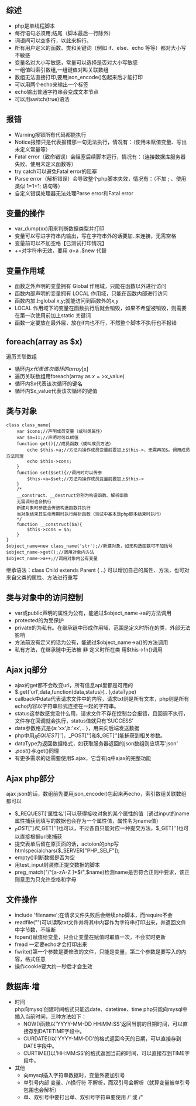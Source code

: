 
## 综述
- php是单线程脚本
- 每行语句必须用;结尾（脚本最后一行除外）
- 词语间可以空多行，以此来拆行。
- 所有用户定义的函数、类和关键词（例如 if、else、echo 等等）都对大小写不敏感
- 变量名对大小写敏感，常量可以选择是否对大小写敏感
- 一组值叫索引数组,一组键值对叫关联数组
- 数组无法直接打印,要用json_encode()包起来后才能打印
- 可以用两个echo来输出一个标签
- echo输出普通字符串会变成文本节点
- 可以用switch(true)语法


## 报错
- Warning报错所有代码都能执行
- Notice报错只是代表报错那一句无法执行，情况有：（使用未赋值变量、写出未定义常量等）
- Fatal error（致命错误）会阻塞后续脚本运行，情况有：（连接数据库服务器失败、使用未定义函数等）
- try catch可以避免Fatal error的阻塞
- Parse error（解析错误）会导致整个php脚本失效，情况有：（不加 ; 、使用类似 1=1+1; 语句等）
- 自定义错误处理器无法处理Parse error和Fatal error


## 变量的操作
- var_dump(xx)用来判断数据类型并打印
- 变量可以写进字符串内输出，写在字符串外的话要加`.`来连接，无需空格
- 变量前可以不加空格【已测试打印情况】
- +=对字符串无效，要用 $a=$a .$new 代替


## 变量作用域
- 函数之外声明的变量拥有 Global 作用域，只能在函数以外进行访问
- 函数内部声明的变量拥有 LOCAL 作用域，只能在函数内部进行访问
- 函数内加上global $x,$y;就能访问到函数外的$x,$y
- LOCAL 作用域下的变量在函数执行后就会销毁，如果不希望被销毁，则需要在第一次使用前加上static 关键词
- 函数一定要放在最外层，放在if内也不行，不然整个脚本不执行也不报错


## foreach(array as $x) 
遍历关联数组
- 循环内$x代表该次循环的array[$x]
- 遍历关联数组用foreach(array as $x=>$x_value)
- 循环内$x代表该次循环的键名
- 循环内$x_value代表该次循环的键值


## 类与对象
```
class class_name{
    var $cons;//声明成员变量（或叫类属性）
    var $a=11;//声明时可以赋值
    function get(){//成员函数（或叫成员方法）
        echo $this->a;//方法内操作成员变量前要加上$this->，无需再加$。调用成员方法同理
        echo $this->cons;
    }
    function set($set){//调用时可以传参
        $this->a=$set;//方法内操作成员变量前要加上$this->
    }
    /*
    __construct、__destruct分别为构造函数、解析函数
    无需调用也会执行
    新建对象时参数会传进构造函数并执行
    当对象结束其生命周期时执行解析函数（测试中基本是php脚本结束时执行）
    */
    function __construct($a){
        $this->cons = $a;
    }
}
$object_name=new class_name('str');//新建对象，如无构造函数可不加括号
$object_name->get();//调用对象内方法
$object_name->a++;//调用对象内公有变量
```
继承语法：class Child extends Parent { ..}
可以增加自己的属性、方法，也可对来自父类的属性、方法进行重写


## 类与对象中的访问控制
- var或public声明的属性为公有，能通过$object_name->a的方法调用
- protected的为受保护
- private的为私有。在继承链中形成作用域，范围是定义时所在的类，外部无法影响
- 方法前没有定义的话为公有，能通过$object_name->a()的方法调用
- 私有方法，在继承链中无法被 非 定义时所在类 用$this->fn()调用


## Ajax jq部分
- ajax的get都不会改变url，所有信息api里都是可用的 
- $.get('url',data,function(data,status){.. },dataType)
- callback中data代表请求文件中的内容，请求txt则是所有文本，php则是所有echo内容以字符串形式连接在一起的字符串。
- status这参数感觉没什么用，请求文件不存在控制台会报错，且回调不执行，文件存在回调就会执行，status值就只有‘SUCCESS’
- data参数格式是{a:'xx',b:'xx',.. }，用来向后端发送数据
- php中用$_REQUEST['']、$_POST['']和$_GET['']能捕获到相关参数。
- dataType为返回数据格式，如获取服务器返回的json数组则应填写'json'
- $.post()与$.get()同理
- 有更多需求的话需要使用$.ajax，它含有jq中ajax的完整功能 


## Ajax php部分
ajax json的话，数组前先要用json_encode()包起来再echo，索引数组关联数组都可以
- $_REQUEST['属性名']可以获得接收对象的某个属性的值（通过input的name属性捕获到填写的数据也会存为一个属性值，属性名为name值）
- $_POST['']和$_GET['']也可以，不过各自只能对应一种提交方法，$_GET['']也可以直接根据url来捕获
- 提交表单后留在原页面的话，actoion的php写htmlspecialchars($_SERVER["PHP_SELF"]);
- empty()判断数据是否为空
- 用test_input封装修正提交数据的脚本
- preg_match("/^[a-zA-Z ]*$/",$name)检测name是否符合正则中要求，该正则意思为只允许空格和字母


## 文件操作
- include 'filename';在请求文件失败后会继续php脚本，而require不会
- readfile("")可以读取txt文件并将其中内容作为字符串打印出来，并返回文件中字节数，不阻断
- fopen()赋值给变量，只会让变量在赋值时取值一次，不会实时更新
- fread 一定要echo才会打印出来
- fwrite()第一个参数是要修改的文件，只能是变量，第二个参数是要写入的内容，格式任意
- 操作cookie要大约一秒后才会生效


## 数据库·增
- 时间  
  php向mysql创建时间格式只能选date、datetime、time
  php只能向mysql中插入当前时间，三种方法如下：
  - NOW()函数以'YYYY-MM-DD HH:MM:SS'返回当前的日期时间，可以直接存到DATETIME字段中。 
  - CURDATE()以'YYYY-MM-DD'的格式返回今天的日期，可以直接存到DATE字段中。 
  - CURTIME()以'HH:MM:SS'的格式返回当前的时间，可以直接存到TIME字段中。 
- 其他
  - 向mysql插入字符串数据时，变量外要加引号
  - 单引号内部 变量、/n换行符 不解析，而双引号会解析（就算变量被单引号包围也会解析）
  - 单、双引号中要打出单、双引号字符串要使用 /' 或 /" 
  


